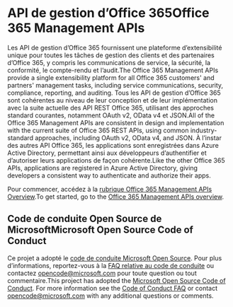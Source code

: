 # <a name="office-365-management-apis"></a><span data-ttu-id="6ee7d-101">API de gestion d’Office 365</span><span class="sxs-lookup"><span data-stu-id="6ee7d-101">Office 365 Management APIs</span></span>

<span data-ttu-id="6ee7d-102">Les API de gestion d’Office 365 fournissent une plateforme d’extensibilité unique pour toutes les tâches de gestion des clients et des partenaires d’Office 365, y compris les communications de service, la sécurité, la conformité, le compte-rendu et l’audit.</span><span class="sxs-lookup"><span data-stu-id="6ee7d-102">The Office 365 Management APIs provide a single extensibility platform for all Office 365 customers' and partners' management tasks, including service communications, security, compliance, reporting, and auditing.</span></span> <span data-ttu-id="6ee7d-103">Tous les API de gestion d’Office 365 sont cohérentes au niveau de leur conception et de leur implémentation avec la suite actuelle des API REST Office 365, utilisant des approches standard courantes, notamment OAuth v2, OData v4 et JSON.</span><span class="sxs-lookup"><span data-stu-id="6ee7d-103">All of the Office 365 Management APIs are consistent in design and implementation with the current suite of Office 365 REST APIs, using common industry-standard approaches, including OAuth v2, OData v4, and JSON.</span></span> <span data-ttu-id="6ee7d-104">À l’instar des autres API Office 365, les applications sont enregistrées dans Azure Active Directory, permettant ainsi aux développeurs d’authentifier et d’autoriser leurs applications de façon cohérente.</span><span class="sxs-lookup"><span data-stu-id="6ee7d-104">Like the other Office 365 APIs, applications are registered in Azure Active Directory, giving developers a consistent way to authenticate and authorize their apps.</span></span>

<span data-ttu-id="6ee7d-105">Pour commencer, accédez à la [rubrique Office 365 Management APIs Overview](https://docs.microsoft.com/office/office-365-management-api/office-365-management-apis-overview).</span><span class="sxs-lookup"><span data-stu-id="6ee7d-105">To get started, go to the [Office 365 Management APIs overview](https://docs.microsoft.com/office/office-365-management-api/office-365-management-apis-overview).</span></span>



## <a name="microsoft-open-source-code-of-conduct"></a><span data-ttu-id="6ee7d-106">Code de conduite Open Source de Microsoft</span><span class="sxs-lookup"><span data-stu-id="6ee7d-106">Microsoft Open Source Code of Conduct</span></span>
<span data-ttu-id="6ee7d-p102">Ce projet a adopté le [code de conduite Microsoft Open Source](https://opensource.microsoft.com/codeofconduct/). Pour plus d’informations, reportez-vous à la [FAQ relative au code de conduite](https://opensource.microsoft.com/codeofconduct/faq/) ou contactez [opencode@microsoft.com](mailto:opencode@microsoft.com) pour toute question ou tout commentaire.</span><span class="sxs-lookup"><span data-stu-id="6ee7d-p102">This project has adopted the [Microsoft Open Source Code of Conduct](https://opensource.microsoft.com/codeofconduct/). For more information see the [Code of Conduct FAQ](https://opensource.microsoft.com/codeofconduct/faq/) or contact [opencode@microsoft.com](mailto:opencode@microsoft.com) with any additional questions or comments.</span></span>